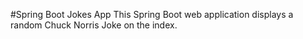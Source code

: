#Spring Boot Jokes App
This Spring Boot web application displays a random Chuck Norris Joke on the index.